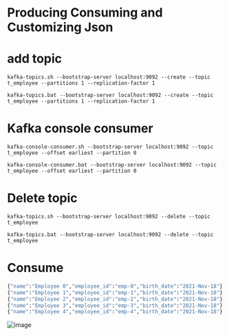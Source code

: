 # Producing Consuming and Customizing Json

# add topic
`kafka-topics.sh --bootstrap-server localhost:9092 --create --topic t_employee --partitions 1 --replication-factor 1`

`kafka-topics.bat --bootstrap-server localhost:9092 --create --topic t_employee --partitions 1 --replication-factor 1`

# Kafka console consumer
`kafka-console-consumer.sh --bootstrap-server localhost:9092 --topic t_employee --offset earliest --partition 0`

`kafka-console-consumer.bat --bootstrap-server localhost:9092 --topic t_employee --offset earliest --partition 0`

# Delete topic
`kafka-topics.sh --bootstrap-server localhost:9092 --delete --topic t_employee`

`kafka-topics.bat --bootstrap-server localhost:9092 --delete --topic t_employee`

# Consume 
```>kafka-console-consumer.bat --bootstrap-server localhost:9092 --topic t_employee --offset earliest --partition 0
{"name":"Employee 0","employee_id":"emp-0","birth_date":"2021-Nov-18"}
{"name":"Employee 1","employee_id":"emp-1","birth_date":"2021-Nov-18"}
{"name":"Employee 2","employee_id":"emp-2","birth_date":"2021-Nov-18"}
{"name":"Employee 3","employee_id":"emp-3","birth_date":"2021-Nov-18"}
{"name":"Employee 4","employee_id":"emp-4","birth_date":"2021-Nov-18"}
```

![image](https://user-images.githubusercontent.com/54174687/142470525-bd98e3bf-242c-4c50-92ac-2c38bd6cf1e8.png)
